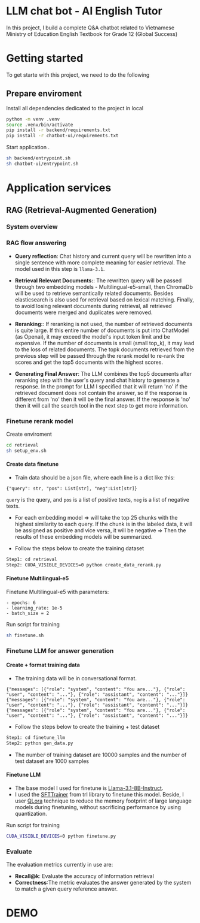 
# LLM chat bot - AI English Tutor 
In this project, I build a complete Q&A chatbot related to Vietnamese Ministry of Education English Textbook for Grade 12 (Global Success)

# Getting started

To get starte with this project, we need to do the following

## Prepare enviroment 
Install all dependencies dedicated to the project in local

```bash
python -m venv .venv
source .venv/bin/activate
pip install -r backend/requirements.txt
pip install -r chatbot-ui/requirements.txt
```
Start application .
```bash
sh backend/entrypoint.sh
sh chatbot-ui/entrypoint.sh
```

# Application services 

## RAG (Retrieval-Augmented Generation) 

### System overview

### RAG flow answering
- **Query reflection**: Chat history and current query will be rewritten into a single sentence with more complete meaning for easier retrieval. The model used in this step is `llama-3.1`.

- **Retrieval Relevant Documents:**: The rewritten query will be passed through two embedding models - Multilingual-e5-small, then ChromaDb will be used to retrieve semantically related documents. Besides elasticsearch is also used for retrieval based on lexical matching. Finally, to avoid losing relevant documents during retrieval, all retrieved documents were merged and duplicates were removed.

- **Reranking:**: If reranking is not used, the number of retrieved documents is quite large. If this entire number of documents is put into ChatModel (as Openai), it may exceed the model's input token limit and be expensive. If the number of documents is small (small top_k), it may lead to the loss of related documents. The topk documents retrieved from the previous step will be passed through the rerank model to re-rank the scores and get the top5 documents with the highest scores.

- **Generating Final Answer**: The LLM combines the top5 documents after reranking step with the user's query and chat history to generate a response. In the prompt for LLM I specified that it will return 'no' if the retrieved document does not contain the answer, so if the response is different from 'no' then it will be the final answer. If the response is 'no' then it will call the search tool in the next step to get more information.

### Finetune rerank model
Create enviroment 
```bash
cd retrieval
sh setup_env.sh
```
#### Create data finetune
- Train data should be a json file, where each line is a dict like this:

```shell
{"query": str, "pos": List[str], "neg":List[str]}
```
`query` is the query, and `pos` is a list of positive texts, `neg` is a list of negative texts. 
- For each embedding model => will take the top 25 chunks with the highest similarity to each query. If the chunk is in the labeled data, it will be assigned as positive and vice versa, it will be negative => Then the results of these embedding models will be summarized.

- Follow the steps below to create the training dataset

```bash
Step1: cd retrieval
Step2: CUDA_VISIBLE_DEVICES=0 python create_data_rerank.py
```

#### Finetune Multilingual-e5
Finetune Multilingual-e5 with parameters: 

    - epochs: 6
    - learning_rate: 1e-5
    - batch_size = 2

Run script for training
```bash
sh finetune.sh
```
### Finetune LLM for answer generation
#### Create + format training data
- The training data will be in conversational format.
```shell
{"messages": [{"role": "system", "content": "You are..."}, {"role": "user", "content": "..."}, {"role": "assistant", "content": "..."}]}
{"messages": [{"role": "system", "content": "You are..."}, {"role": "user", "content": "..."}, {"role": "assistant", "content": "..."}]}
{"messages": [{"role": "system", "content": "You are..."}, {"role": "user", "content": "..."}, {"role": "assistant", "content": "..."}]}
```
- Follow the steps below to create the training + test dataset
```bash
Step1: cd finetune_llm
Step2: python gen_data.py
```
- The number of training dataset are 10000 samples and the number of test dataset are 1000 samples

#### Finetune LLM
- The base model I used for finetune is [Llama-3.1-8B-Instruct](https://huggingface.co/meta-llama/Llama-3.1-8B-Instruct).
- I used the [SFTTrainer](https://huggingface.co/docs/trl/sft_trainer) from trl library to finetune this model. Beside, I user [QLora](https://arxiv.org/abs/2305.14314) technique to reduce the memory footprint of large language models during finetuning, without sacrificing performance by using quantization.

Run script for training
```bash
CUDA_VISIBLE_DEVICES=0 python finetune.py
```

### Evaluate 

The evaluation metrics currently in use are:

- **Recall@k**: Evaluate the accuracy of information retrieval
- **Correctness**:The metric evaluates the answer generated by the system to match a given query reference answer.

# DEMO       
